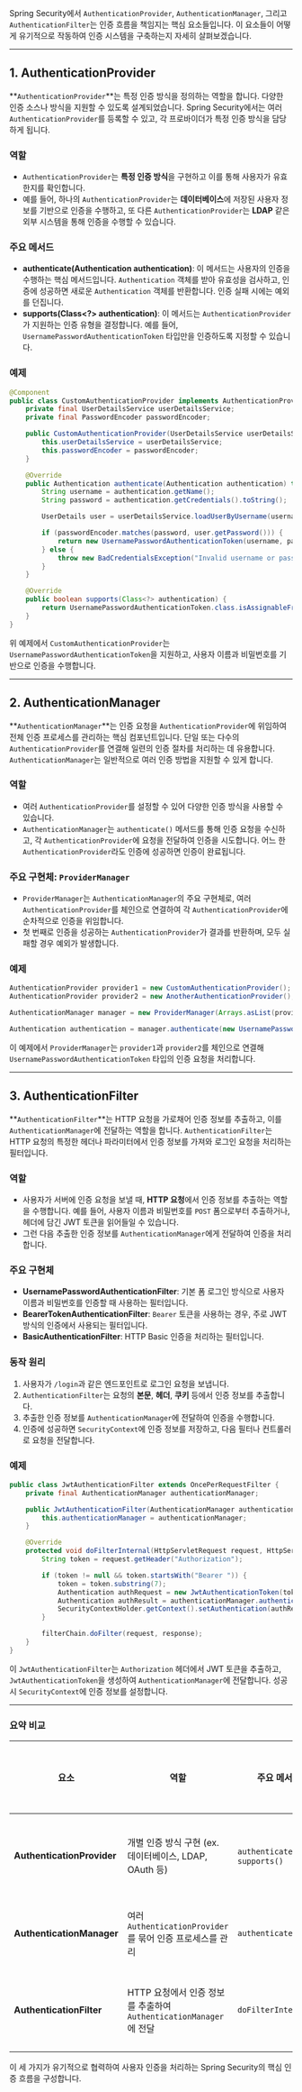 Spring Security에서 `AuthenticationProvider`, `AuthenticationManager`, 그리고 `AuthenticationFilter`는 인증 흐름을 책임지는 핵심 요소들입니다. 이 요소들이 어떻게 유기적으로 작동하여 인증 시스템을 구축하는지 자세히 살펴보겠습니다.

---

## 1. AuthenticationProvider

**`AuthenticationProvider`**는 특정 인증 방식을 정의하는 역할을 합니다. 다양한 인증 소스나 방식을 지원할 수 있도록 설계되었습니다. Spring Security에서는 여러 `AuthenticationProvider`를 등록할 수 있고, 각 프로바이더가 특정 인증 방식을 담당하게 됩니다.

### 역할
- `AuthenticationProvider`는 **특정 인증 방식**을 구현하고 이를 통해 사용자가 유효한지를 확인합니다.
- 예를 들어, 하나의 `AuthenticationProvider`는 **데이터베이스**에 저장된 사용자 정보를 기반으로 인증을 수행하고, 또 다른 `AuthenticationProvider`는 **LDAP** 같은 외부 시스템을 통해 인증을 수행할 수 있습니다.

### 주요 메서드
- **authenticate(Authentication authentication)**: 이 메서드는 사용자의 인증을 수행하는 핵심 메서드입니다. `Authentication` 객체를 받아 유효성을 검사하고, 인증에 성공하면 새로운 `Authentication` 객체를 반환합니다. 인증 실패 시에는 예외를 던집니다.
- **supports(Class<?> authentication)**: 이 메서드는 `AuthenticationProvider`가 지원하는 인증 유형을 결정합니다. 예를 들어, `UsernamePasswordAuthenticationToken` 타입만을 인증하도록 지정할 수 있습니다.

### 예제
```java
@Component
public class CustomAuthenticationProvider implements AuthenticationProvider {
    private final UserDetailsService userDetailsService;
    private final PasswordEncoder passwordEncoder;

    public CustomAuthenticationProvider(UserDetailsService userDetailsService, PasswordEncoder passwordEncoder) {
        this.userDetailsService = userDetailsService;
        this.passwordEncoder = passwordEncoder;
    }

    @Override
    public Authentication authenticate(Authentication authentication) throws AuthenticationException {
        String username = authentication.getName();
        String password = authentication.getCredentials().toString();

        UserDetails user = userDetailsService.loadUserByUsername(username);

        if (passwordEncoder.matches(password, user.getPassword())) {
            return new UsernamePasswordAuthenticationToken(username, password, user.getAuthorities());
        } else {
            throw new BadCredentialsException("Invalid username or password");
        }
    }

    @Override
    public boolean supports(Class<?> authentication) {
        return UsernamePasswordAuthenticationToken.class.isAssignableFrom(authentication);
    }
}
```

위 예제에서 `CustomAuthenticationProvider`는 `UsernamePasswordAuthenticationToken`을 지원하고, 사용자 이름과 비밀번호를 기반으로 인증을 수행합니다.

---

## 2. AuthenticationManager

**`AuthenticationManager`**는 인증 요청을 `AuthenticationProvider`에 위임하여 전체 인증 프로세스를 관리하는 핵심 컴포넌트입니다. 단일 또는 다수의 `AuthenticationProvider`를 연결해 일련의 인증 절차를 처리하는 데 유용합니다. `AuthenticationManager`는 일반적으로 여러 인증 방법을 지원할 수 있게 합니다.

### 역할
- 여러 `AuthenticationProvider`를 설정할 수 있어 다양한 인증 방식을 사용할 수 있습니다.
- `AuthenticationManager`는 `authenticate()` 메서드를 통해 인증 요청을 수신하고, 각 `AuthenticationProvider`에 요청을 전달하여 인증을 시도합니다. 어느 한 `AuthenticationProvider`라도 인증에 성공하면 인증이 완료됩니다.

### 주요 구현체: `ProviderManager`
- `ProviderManager`는 `AuthenticationManager`의 주요 구현체로, 여러 `AuthenticationProvider`를 체인으로 연결하여 각 `AuthenticationProvider`에 순차적으로 인증을 위임합니다.
- 첫 번째로 인증을 성공하는 `AuthenticationProvider`가 결과를 반환하며, 모두 실패할 경우 예외가 발생합니다.

### 예제
```java
AuthenticationProvider provider1 = new CustomAuthenticationProvider();
AuthenticationProvider provider2 = new AnotherAuthenticationProvider();

AuthenticationManager manager = new ProviderManager(Arrays.asList(provider1, provider2));

Authentication authentication = manager.authenticate(new UsernamePasswordAuthenticationToken("user", "password"));
```

이 예제에서 `ProviderManager`는 `provider1`과 `provider2`를 체인으로 연결해 `UsernamePasswordAuthenticationToken` 타입의 인증 요청을 처리합니다.

---

## 3. AuthenticationFilter

**`AuthenticationFilter`**는 HTTP 요청을 가로채어 인증 정보를 추출하고, 이를 `AuthenticationManager`에 전달하는 역할을 합니다. `AuthenticationFilter`는 HTTP 요청의 특정한 헤더나 파라미터에서 인증 정보를 가져와 로그인 요청을 처리하는 필터입니다.

### 역할
- 사용자가 서버에 인증 요청을 보낼 때, **HTTP 요청**에서 인증 정보를 추출하는 역할을 수행합니다. 예를 들어, 사용자 이름과 비밀번호를 `POST` 폼으로부터 추출하거나, 헤더에 담긴 JWT 토큰을 읽어들일 수 있습니다.
- 그런 다음 추출한 인증 정보를 `AuthenticationManager`에게 전달하여 인증을 처리합니다.

### 주요 구현체
- **UsernamePasswordAuthenticationFilter**: 기본 폼 로그인 방식으로 사용자 이름과 비밀번호를 인증할 때 사용하는 필터입니다.
- **BearerTokenAuthenticationFilter**: `Bearer` 토큰을 사용하는 경우, 주로 JWT 방식의 인증에서 사용되는 필터입니다.
- **BasicAuthenticationFilter**: HTTP Basic 인증을 처리하는 필터입니다.

### 동작 원리
1. 사용자가 `/login`과 같은 엔드포인트로 로그인 요청을 보냅니다.
2. `AuthenticationFilter`는 요청의 **본문**, **헤더**, **쿠키** 등에서 인증 정보를 추출합니다.
3. 추출한 인증 정보를 `AuthenticationManager`에 전달하여 인증을 수행합니다.
4. 인증에 성공하면 `SecurityContext`에 인증 정보를 저장하고, 다음 필터나 컨트롤러로 요청을 전달합니다.

### 예제
```java
public class JwtAuthenticationFilter extends OncePerRequestFilter {
    private final AuthenticationManager authenticationManager;

    public JwtAuthenticationFilter(AuthenticationManager authenticationManager) {
        this.authenticationManager = authenticationManager;
    }

    @Override
    protected void doFilterInternal(HttpServletRequest request, HttpServletResponse response, FilterChain filterChain) throws ServletException, IOException {
        String token = request.getHeader("Authorization");

        if (token != null && token.startsWith("Bearer ")) {
            token = token.substring(7);
            Authentication authRequest = new JwtAuthenticationToken(token);
            Authentication authResult = authenticationManager.authenticate(authRequest);
            SecurityContextHolder.getContext().setAuthentication(authResult);
        }

        filterChain.doFilter(request, response);
    }
}
```

이 `JwtAuthenticationFilter`는 `Authorization` 헤더에서 JWT 토큰을 추출하고, `JwtAuthenticationToken`을 생성하여 `AuthenticationManager`에 전달합니다. 성공 시 `SecurityContext`에 인증 정보를 설정합니다.

---

### 요약 비교

| 요소                      | 역할                                                                                       | 주요 메서드                                    | 주요 사용 시기 및 대상       |
|-------------------------|------------------------------------------------------------------------------------------|----------------------------------------------|-----------------------------|
| **AuthenticationProvider** | 개별 인증 방식 구현 (ex. 데이터베이스, LDAP, OAuth 등)                                            | `authenticate()`, `supports()`               | 인증 방식을 추가할 때 사용   |
| **AuthenticationManager** | 여러 `AuthenticationProvider`를 묶어 인증 프로세스를 관리                                       | `authenticate()`                              | 모든 인증 요청의 진입점      |
| **AuthenticationFilter**  | HTTP 요청에서 인증 정보를 추출하여 `AuthenticationManager`에 전달                              | `doFilterInternal()`                          | HTTP 요청의 인증 처리 시 사용 |

이 세 가지가 유기적으로 협력하여 사용자 인증을 처리하는 Spring Security의 핵심 인증 흐름을 구성합니다.